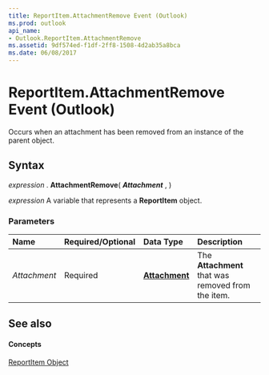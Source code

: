 ```yaml
---
title: ReportItem.AttachmentRemove Event (Outlook)
ms.prod: outlook
api_name:
- Outlook.ReportItem.AttachmentRemove
ms.assetid: 9df574ed-f1df-2ff8-1508-4d2ab35a8bca
ms.date: 06/08/2017
---
```



# ReportItem.AttachmentRemove Event (Outlook)

Occurs when an attachment has been removed from an instance of the parent object.


## Syntax

 _expression_ . **AttachmentRemove**( **_Attachment_** , )

 _expression_ A variable that represents a **ReportItem** object.


### Parameters



|**Name**|**Required/Optional**|**Data Type**|**Description**|
|:-----|:-----|:-----|:-----|
| _Attachment_|Required| **[Attachment](attachment-object-outlook.md)**|The **Attachment** that was removed from the item.|

## See also


#### Concepts


[ReportItem Object](reportitem-object-outlook.md)

